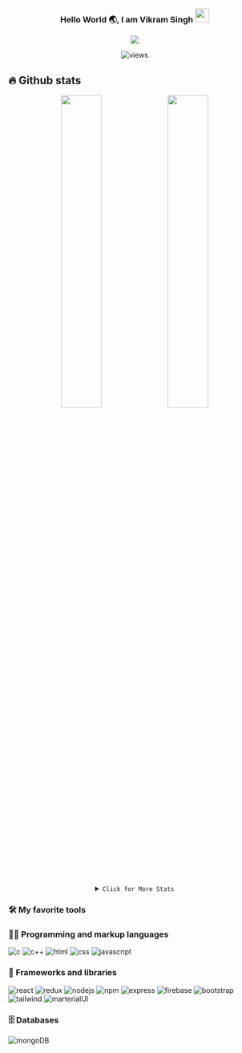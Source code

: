 <h3 align="center">
  Hello World 🌏, I am Vikram Singh
  <img src="https://media.giphy.com/media/hvRJCLFzcasrR4ia7z/giphy.gif" width="28">
</h3>

<!-- Typing SVG -->
<p align="center">
<img src="https://readme-typing-svg.herokuapp.com?font=Poppins&weight=700&size=26&duration=3000&pause=1507&color=A177FE&center=true&width=480&lines=%3C+Full-stack+web+developer+%3E;%3C+Competitive+Programmer+%3E;%3C+Always+learning+new+stuff+%3E">
</p>

<!-- Profile to views -->
<p align="center">
    <img alt="views" title="GitHub profile views" src="https://komarev.com/ghpvc/?username=Vikram125609&color=a177fe&style=for-the-badge"/>
</p>


## 🔥 Github stats
<p align="center">
  <img width="40%" src="https://github-readme-stats.vercel.app/api?username=Vikram125609&show_icons=true&theme=aura" />
  &nbsp;
  <img width="40%" src="https://streak-stats.demolab.com?user=Vikram125609&background=15141B&ring=A177FE&currStreakNum=61FECA&fire=61FECA&sideLabels=A177FE&currStreakLabel=A177FE&dates=61FECA&sideNums=A177FE" />
</p>

<details align="center">
    <summary> <code>Click for More Stats</code> </summary>
    <br>
    <img width="40%" src="https://github-readme-stats.vercel.app/api/top-langs/?username=Vikram125609&layout=compact&theme=aura" />
    &nbsp;
    <img width="55%" src="https://activity-graph.herokuapp.com/graph?username=Vikram125609&custom_title=Contributions&theme=react-dark&bg_color=20232a&radius=6" />
</details>

### 🛠️ My favorite tools

### 👨‍💻 Programming and markup languages

<p>
    <img alt="c" src="https://img.shields.io/badge/C-00599C?style=for-the-badge&logo=c&logoColor=white">
    <img alt="c++" src="https://img.shields.io/badge/C%2B%2B-00599C?style=for-the-badge&logo=c%2B%2B&logoColor=white">
    <img alt="html" src="https://img.shields.io/badge/HTML5-E34F26?style=for-the-badge&logo=html5&logoColor=white">
    <img alt="css" src="https://img.shields.io/badge/CSS3-1572B6?style=for-the-badge&logo=css3&logoColor=white">
    <img alt="javascript" src="https://img.shields.io/badge/JavaScript-323330?style=for-the-badge&logo=javascript&logoColor=F7DF1E">
</p>

### 🧰 Frameworks and libraries

<p>
    <img alt="react" src="https://img.shields.io/badge/React-20232A?style=for-the-badge&logo=react&logoColor=61DAFB">
    <img alt="redux" src="https://img.shields.io/badge/Redux-593D88?style=for-the-badge&logo=redux&logoColor=white">
    <img alt="nodejs" src="https://img.shields.io/badge/Node.js-339933?style=for-the-badge&logo=nodedotjs&logoColor=white">
    <img alt="npm" src="https://img.shields.io/badge/npm-CB3837?style=for-the-badge&logo=npm&logoColor=white">
    <img alt="express" src="https://img.shields.io/badge/Express.js-000000?style=for-the-badge&logo=express&logoColor=white">
    <img alt="firebase" src="https://img.shields.io/badge/firebase-ffca28?style=for-the-badge&logo=firebase&logoColor=black">
    <img alt="bootstrap" src="https://img.shields.io/badge/Bootstrap-563D7C?style=for-the-badge&logo=bootstrap&logoColor=white">
    <img alt="tailwind" src="https://img.shields.io/badge/Tailwind_CSS-38B2AC?style=for-the-badge&logo=tailwind-css&logoColor=white">
    <img alt="marterialUI" src="https://img.shields.io/badge/Material%20UI-007FFF?style=for-the-badge&logo=mui&logoColor=white">
</p>

### 🗄️ Databases

<p>
<img alt="mongoDB" src="https://img.shields.io/badge/MongoDB-4EA94B?style=for-the-badge&logo=mongodb&logoColor=white">
</p>
